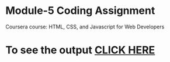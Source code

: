 
# Module-5 Coding Assignment

Coursera course: HTML, CSS, and Javascript for Web Developers

# To see the output [CLICK HERE](https://kuldeep1403.github.io/Assignments/Assignment4/index.html)
